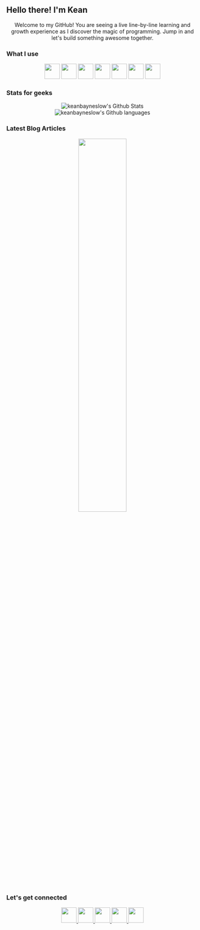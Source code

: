 ## Hello there! I'm Kean

<div align="center">
Welcome to my GitHub! 
You are seeing a live line-by-line learning and growth experience as I discover the magic of programming. Jump in and let's build something awesome together.
</div>

### What I use

<div align="center">
<p align="center">
  <img src="https://github.com/keanbayneslow/keanbayneslow/assets/73255868/68f6b980-6fbd-4f68-b916-8622ebaf0f8f" width="40">
  <img src="https://github.com/keanbayneslow/keanbayneslow/assets/73255868/4d654309-74f8-444b-b7b1-2522aa2d964f" width="40">
  <img src="https://github.com/keanbayneslow/keanbayneslow/assets/73255868/8c75aba7-789e-4bf5-9fd4-c0a9efc1fb2d" width="40">
  <img src="https://github.com/keanbayneslow/keanbayneslow/assets/73255868/0f8fadab-8d15-4d26-953e-e543c03595c3" width="40">
  <img src="https://github.com/keanbayneslow/keanbayneslow/assets/73255868/d7e856e4-7223-4f62-95d3-203531e77954" width="40">
  <img src="https://github.com/keanbayneslow/keanbayneslow/assets/73255868/32626054-ebd0-43d7-a163-89065a765832" width="40">
  <img src="https://github.com/keanbayneslow/keanbayneslow/assets/73255868/ef9e1b05-eb55-4691-b3d5-c29927c12271" width="40">
</p>
</div>

### Stats for geeks

<div align="center">
  <img src="https://github-readme-stats.vercel.app/api?username=keanbayneslow&include_all_commits=true&contributions=true&count_private=true&show_icons=true&line_height=20&title_color=7A7ADB&icon_color=2234AE&text_color=D3D3D3&bg_color=0,000000,130F40" alt="keanbayneslow's Github Stats">
</div>

<div align="center">
 <img src="https://github-readme-stats.vercel.app/api/top-langs/?username=keanbayneslow&layout=compact&text_color=D3D3D3&bg_color=0,000000,130F40" alt="keanbayneslow's Github languages">
</div>

### Latest Blog Articles

<div align="center"
  <a href="https://medium.com/@kean.bayneslow" target="_blank"><img src="https://github-readme-medium.vercel.app/?username=kean.bayneslow&limit=3" width="50%" /></a>
</div>

### Let's get connected

<div align="center">  
  <a href="https://www.linkedin.com/in/kean-bayneslow/" target="_blank" rel="noopener noreferrer">
    <img src="https://github.com/keanbayneslow/keanbayneslow/assets/73255868/85790846-59c0-44c9-9921-91cf0d2fccf3" width="40" />
  </a>

  <a href="mailto:kean.bayneslow@gmail.com" target="_blank" rel="noopener noreferrer">
    <img src="https://github.com/keanbayneslow/keanbayneslow/assets/73255868/3e809d85-0b1b-4c20-a9d7-2ffca528eb5e" width="40" />
  </a>

  <a href="https://medium.com/@kean.bayneslow" target="_blank" rel="noopener noreferrer">
    <img src="https://github.com/keanbayneslow/keanbayneslow/assets/73255868/0a7170d5-b6af-452f-9c53-5c4c161b17b9" width="40" />
  </a>

   <a href="https://codepen.io/keanbayneslow" target="_blank" rel="noopener noreferrer">
    <img src="https://github.com/keanbayneslow/keanbayneslow/assets/73255868/aa9af0df-2eed-4aac-b918-3fd83aa0ac61" width="40" />
  </a>

  <a href="https://keanbayneslow.vercel.app/" target="_blank" rel="noopener noreferrer">
    <img src="https://github.com/keanbayneslow/keanbayneslow/assets/73255868/837dd003-2fae-4d0f-b3c7-769cc6851cc9" width="40" />
  </a>
</div>
